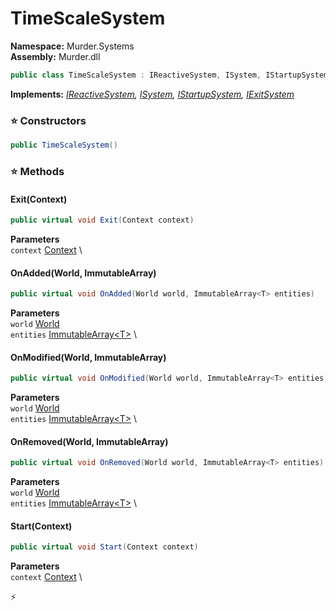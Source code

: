 # TimeScaleSystem

**Namespace:** Murder.Systems \
**Assembly:** Murder.dll

```csharp
public class TimeScaleSystem : IReactiveSystem, ISystem, IStartupSystem, IExitSystem
```

**Implements:** _[IReactiveSystem](../../Bang/Systems/IReactiveSystem.html), [ISystem](../../Bang/Systems/ISystem.html), [IStartupSystem](../../Bang/Systems/IStartupSystem.html), [IExitSystem](../../Bang/Systems/IExitSystem.html)_

### ⭐ Constructors
```csharp
public TimeScaleSystem()
```

### ⭐ Methods
#### Exit(Context)
```csharp
public virtual void Exit(Context context)
```

**Parameters** \
`context` [Context](../../Bang/Contexts/Context.html) \

#### OnAdded(World, ImmutableArray<T>)
```csharp
public virtual void OnAdded(World world, ImmutableArray<T> entities)
```

**Parameters** \
`world` [World](../../Bang/World.html) \
`entities` [ImmutableArray\<T\>](https://learn.microsoft.com/en-us/dotnet/api/System.Collections.Immutable.ImmutableArray-1?view=net-7.0) \

#### OnModified(World, ImmutableArray<T>)
```csharp
public virtual void OnModified(World world, ImmutableArray<T> entities)
```

**Parameters** \
`world` [World](../../Bang/World.html) \
`entities` [ImmutableArray\<T\>](https://learn.microsoft.com/en-us/dotnet/api/System.Collections.Immutable.ImmutableArray-1?view=net-7.0) \

#### OnRemoved(World, ImmutableArray<T>)
```csharp
public virtual void OnRemoved(World world, ImmutableArray<T> entities)
```

**Parameters** \
`world` [World](../../Bang/World.html) \
`entities` [ImmutableArray\<T\>](https://learn.microsoft.com/en-us/dotnet/api/System.Collections.Immutable.ImmutableArray-1?view=net-7.0) \

#### Start(Context)
```csharp
public virtual void Start(Context context)
```

**Parameters** \
`context` [Context](../../Bang/Contexts/Context.html) \



⚡